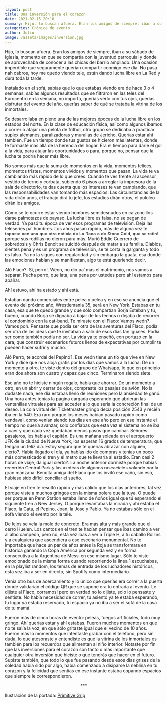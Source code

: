 ```yaml
---
layout: post
title: Una inversión para el corazon
date: 2021-02-15 20:10
summary: Hijo, lo buscan afuera. Eran los amigos de siempre, iban a su sábado de iglesia, momento en que se compartía con la juventud parroquial y donde se aprovechaba de conocer a las chicas del barrio ampliado. Una ocasión imperdible que seguramente querían compartir conmigo ese día.
categories: Crónica de evento
author: Julio
image: /assets/images/inversion.jpg
---
```


Hijo, lo buscan afuera. Eran los amigos de siempre, iban a su sábado de iglesia, momento en que se compartía con la juventud parroquial y donde se aprovechaba de conocer a las chicas del barrio ampliado. Una ocasión imperdible que seguramente querían compartir conmigo ese día. No pasa nah cabros, hoy me quedo viendo tele, están dando lucha libre en La Red y dura toda la tarde.

Instalado en el sofá, sabías que lo que estabas viendo era de hace 3 o 4 semanas, sabías algunos resultados que se filtraron en las teles del Eurocentro en la semana, no importa, querías verlo con tus ojos, querías disfrutar del evento del año, querías saber de qué se trataba la vitrina de los inmortales.

Se desarrollaba en pleno una de las mejores épocas de la lucha libre en los estados del norte. En la clase de educación física, así como algunos íbamos a correr o atajar una pelota de fútbol, otro grupo se dedicaba a practicar suplex alemanes, paralizadoras y murallas de Jericho. Querías estar ahí también. Fue un tiempo donde tus gustos se hicieron más latentes, donde te formaste más allá de la herencia del hogar. Era el tiempo para darle el gol a la vida, para atajar las oportunidades o para, porque no, pensar que la lucha te podría hacer más libre.

No somos más que la suma de momentos en la vida, momentos felices, momentos tristes, momentos vividos y momentos que pasan. La vida te va cambiando más rápido de lo que crees. Cuando te ves frente al ascensor vestido de terno y corbata, subiendo 6 pisos a arreglar la impresora de la sala de directorio, te das cuenta que los intereses te van cambiando, que las responsabilidades van tomando más espacios. Las circunstancias de la vida dirán unos, el trabajo dirá tu jefe, los estudios dirán otros, el pololeo dirán los amigos.

Cómo se te ocurre estar viendo hombres semidesnudos en calzoncillos darse palmotazos de payaso. La lucha libre es falsa, no se pegan de verdad. Ya pasó tu época de ver esos programas de televisión. Deja las teleseries pa’ hombres.
Los años pasan rápido, más de alguna vez te topaste con una que otra noticia de La Roca o de Stone Cold, que se retiró porque sus rodillas no dieron para más. Murió Eddie Guerrero de sobredosis y Chris Benoit se suicidó después de matar a su familia. Diablos, sientes pena y es un programa de televisión, se te corta la garganta y todo es falso.
Ya no la sigues con regularidad y sin embargo la guata, esa donde las emociones hablan y se manifiestan, algo te está queriendo decir.

Aló Flaco?. Si, perro!. Weon, no dio pa’ más el matrimonio, nos vamos a separar. Pucha perro, que lata, una pena por ustedes pero ahí estamos para apañar.

Ahí estuvo, ahí ha estado y ahí está.

Estaban dando comerciales entre pelea y pelea y en eso se anuncia que el evento del próximo año, Wrestlemania 35, será en New York. Estabas en tu casa, esa que te quedó grande y que sólo compartían Borja Esteban y tú, bueno, cuando Borja se dignaba a bajar de los techos o dejaba de recorrer el condominio con la cat-band.
Te miraste con el Flaco: Vamos weón?. Vamos poh. Pensaste que podía ser otra de las aventuras del Flaco, podía ser otra de las ideas que te invitaban a salir de esos días tan iguales. Podía ser como también podía no ser. La vida ya te enseñó, con portazo en la cara, que construir escenarios futuros llenos de expectativas por cumplir te pueden hacer sufrir y mucho.

Aló Perro, te acordai del Pepino?. Ese weón tiene un tío que vive en New York y dice que nos aloja gratis por los días que vamos a la lucha. De un momento a otro, te viste dentro del grupo de Whatsapp, lo que en principio eran dos ahora son cuatro y capaz que cinco. Terminaron siendo siete.

Ese año no te hiciste ningún regalo, había que ahorrar. De un momento a otro, en un abrir y cerrar de ojos, compraste los pasajes de avión. No la dudaste nada, ese día estabas lleno de reuniones pero la ansiedad te ganó. Una hora antes tenías la página cargada esperando que abrieran las ventanillas virtuales para así acceder a lo que sería la concreción final de un deseo. La cola virtual del Ticketmaster gringo decía posición 2543 y recién iba en la 540. Era raro porque los meses habían pasado rápido como vendaval, como venían siendo tus días en ese año pero en ese instante el tiempo no quería avanzar, solo confiabas que esta vez el sistema no se iba a caer y que cada vez quedaban menos pasos que caminar.
Señores pasajeros, les habla el capitán. Es una mañana soleada en el aeropuerto JFK de la ciudad de Nueva York, los esperan 16 grados de temperatura, que tengan un feliz día. Estoy seguro que te querías abrazar con alguien, cierto?.
Había llegado el día, ya habías ido de compras y tenías un poco más domesticado el tren y el metro que te llevaría al estadio. Eran casi 2 horas de viaje, da igual cierto?. La noche anterior dormiste porque habías recorrido Central Park y las azoteas de algunos rascacielos volando por la gran manzana. Bendita amiga del Flaco que los invitó ese caño, sin eso, hubiese sido difícil conciliar el sueño.

El viaje en tren te resultó rápido y más cálido que los días anteriores, tal vez porque viste a muchos gringos con la misma polera que la tuya. O puede ser porque en Penn Station estaba lleno de ñoños igual que tú esperando el siguiente tren a New Jersey. O porque levantabas la mirada y ahí estaba el Flaco, la Cata, el Pepino, Joan, la Jose y Pablo. Ya no estabas sólo en el sofá viendo el evento por la tele.

De lejos se veía la mole de concreto. Era más alta y más grande que el cerro Huelen. Los cantos en el tren te hacían pensar que ibas camino a ver al albo campeón, pero no, esta vez ibas a ver a Triple H, a tu caballo Rollins y a cualquiera que ascendiera a ese escenario monumental. No te importaba que hace un par de años antes la Roja se transformara en histórica ganando la Copa América por segunda vez y en forma consecutiva a la Argentina de Messi en ese mismo lugar. Sólo te viste emocionado de la misma forma cuando recorriendo la línea 1 escuchabas, en la playlist random, los temas de entrada de los luchadores históricos, esta vez iba a ser en directo, sin Spotify como intermediario.

Venía otro bus de acercamiento y lo único que querías era correr a la puerta donde validarían el código QR que se supone era tu entrada al evento. Le dijiste al Flaco, corramos! pero en verdad no lo dijiste, solo lo pensaste y sentiste. No había necesidad de correr, tu asiento ya te estaba esperando, tu lugar ya estaba reservado, tu espacio ya no iba a ser el sofá de la casa de tu mamá.

Fueron más de cinco horas de evento: peleas, fuegos artificiales, todo muy gringo. Ahí querías estar y ahí estabas. Fueron muchos momentos en que no te salía la voz, en que sólo gritaste igual que el vecino de 10 años. Fueron más lo momentos que intentaste grabar con el teléfono, pero sin duda, lo que atesoraste y entendiste es que la vitrina de los inmortales es también para los recuerdos que alimentan al niño interior. Notaste por fin que las inversiones para el corazón son tanto o más importante que cualquier otra inversión que hiciste o que tendrás que hacer en el futuro. Supiste también, que todo lo que fue pasando desde esos días grises de la soledad había sido por algo, había comenzado a disiparse la neblina en tu corazón y la felicidad que sentías en ese instante estaba copando espacios que siempre le correspondieron.




<center> *** </center>

Ilustración de la portada: [Primitive Grip](https://www.primitivegrip.com/)
